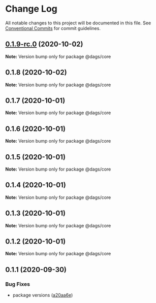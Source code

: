 # Change Log

All notable changes to this project will be documented in this file.
See [Conventional Commits](https://conventionalcommits.org) for commit guidelines.

## [0.1.9-rc.0](https://github.com/AlexanderLapygin/dags/compare/@dags/core@0.1.8...@dags/core@0.1.9-rc.0) (2020-10-02)

**Note:** Version bump only for package @dags/core






## 0.1.8 (2020-10-02)

**Note:** Version bump only for package @dags/core





## 0.1.7 (2020-10-01)

**Note:** Version bump only for package @dags/core





## 0.1.6 (2020-10-01)

**Note:** Version bump only for package @dags/core





## 0.1.5 (2020-10-01)

**Note:** Version bump only for package @dags/core





## 0.1.4 (2020-10-01)

**Note:** Version bump only for package @dags/core





## 0.1.3 (2020-10-01)

**Note:** Version bump only for package @dags/core





## 0.1.2 (2020-10-01)

**Note:** Version bump only for package @dags/core





## 0.1.1 (2020-09-30)


### Bug Fixes

* package versions ([a20aa6e](https://github.com/AlexanderLapygin/dags/commit/a20aa6e797b3bc970ca201819bad22e5211fbabf))
